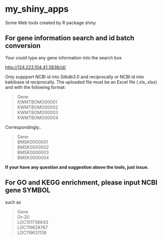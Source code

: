 # my_shiny_apps
Some Web tools created by R package shiny
## For gene information search and id batch conversion
Your could type any gene information into the search box 

http://124.223.104.41:3838/id/


Only suppport NCBI id into Silkdb3.0 and reciprocally or NCBI id into kaikibase id reciprocally.
The uploaded file must be an Excel file (.xls,.xlsx) and with the following format:

>Gene
<br/>KWMTBOMO00001
<br/>KWMTBOMO00002
<br/>KWMTBOMO00003
<br/>KWMTBOMO00004

Correspondingly..

>Gene
<br/>BMSK0000001
<br/>BMSK0000002
<br/>BMSK0000003
<br/>BMSK0000004

**If your have any question and suggestion above the tools, just issue.**

## For GO and KEGG enrichment, please input NCBI gene **SYMBOL**
such as 
>Gene
<br/>Or-20
<br/>LOC101736843
<br/>LOC119628767
<br/>LOC119631139
